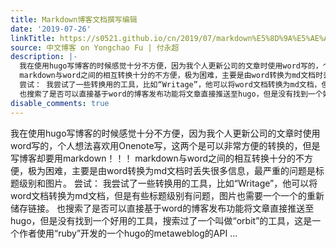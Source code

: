 ```yaml
---
title: Markdown博客文档撰写编辑
date: '2019-07-26'
linkTitle: https://s0521.github.io/cn/2019/07/markdown%E5%8D%9A%E5%AE%A2%E6%96%87%E6%A1%A3%E6%92%B0%E5%86%99%E7%BC%96%E8%BE%91/
source: 中文博客 on Yongchao Fu | 付永超
description: |-
  我在使用hugo写博客的时候感觉十分不方便，因为我个人更新公司的文章时使用word写的，个人想法喜欢用Onenote写，这两个是可以非常方便的转换的，但是写博客却要用markdown！！！
  markdown与word之间的相互转换十分的不方便，极为困难，主要是由word转换为md文档时丢失很多信息，最严重的问题是标题级别和图片。
  尝试： 我尝试了一些转换用的工具，比如“Writage”，他可以将word文档转换为md文档，但是有些标题级别有问题，图片也需要一个一个的重新储存链接。
  也搜索了是否可以直接基于word的博客发布功能将文章直接推送至hugo，但是没有找到一个好用的工具，搜索过了一个叫做“orbit”的工具，这是一个作者使用“ruby”开发的一个hugo的metaweblog的API ...
disable_comments: true
---
```

我在使用hugo写博客的时候感觉十分不方便，因为我个人更新公司的文章时使用word写的，个人想法喜欢用Onenote写，这两个是可以非常方便的转换的，但是写博客却要用markdown！！！
markdown与word之间的相互转换十分的不方便，极为困难，主要是由word转换为md文档时丢失很多信息，最严重的问题是标题级别和图片。
尝试： 我尝试了一些转换用的工具，比如“Writage”，他可以将word文档转换为md文档，但是有些标题级别有问题，图片也需要一个一个的重新储存链接。
也搜索了是否可以直接基于word的博客发布功能将文章直接推送至hugo，但是没有找到一个好用的工具，搜索过了一个叫做“orbit”的工具，这是一个作者使用“ruby”开发的一个hugo的metaweblog的API ...